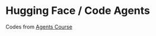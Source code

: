 # Hugging Face / Code Agents

Codes from [Agents Course](https://huggingface.co/learn/agents-course)
